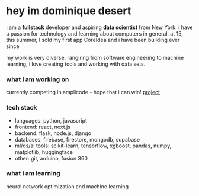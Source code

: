 # hey im dominique desert

i am a **fullstack** developer and aspiring **data scientist** from New York. i have a passion for technology and learning about computers in general. at 15, this summer, I sold my first app CoreIdea and i have been building ever since 

my work is very diverse. ranginng from software engineering to machine learning, i love creating tools and working with data sets. 

### what i am working on 
currently competing in amplicode - hope that i can win! [project](https://github.com/dominiquedes/notemapai)

### tech stack 
- languages: python, javascript
- frontend: react, next.js
- backend: flask, node.js, django
- databases: firebase, firestore, mongodb, supabase
- ml/ds/ai tools: scikit-learn, tensorflow, xgboost, pandas, numpy, matplotlib, huggingface
-	other: git, arduino, fusion 360 

### what i am learning 
neural network optimization and machine learning

